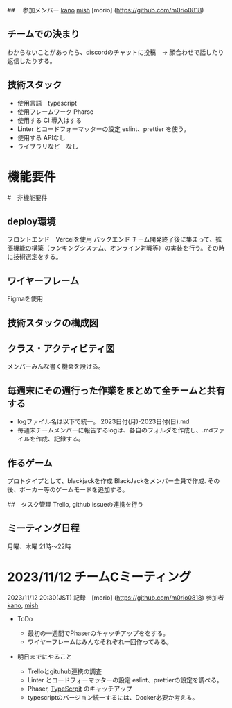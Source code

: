 ##　 参加メンバー
[kano](https://github.com/SouthernMinami)
[mish](https://github.com/daxchx)
[morio] (https://github.com/m0rio0818)

## チームでの決まり
わからないことがあったら、discordのチャットに投稿　→ 顔合わせで話したり返信したりする。


## 技術スタック
* 使用言語　typescript
* 使用フレームワーク Pharse
* 使用する CI 導入はする
* Linter とコードフォーマッターの設定 eslint、prettier を使う。
* 使用する APIなし
* ライブラリなど　なし

# 機能要件

#　非機能要件

## deploy環境
フロントエンド　Vercelを使用
バックエンド チーム開発終了後に集まって、拡張機能の構築（ランキングシステム、オンライン対戦等）の実装を行う。その時に技術選定をする。

## ワイヤーフレーム
Figmaを使用

## 技術スタックの構成図

## クラス・アクティビティ図
メンバーみんな書く機会を設ける。

## 毎週末にその週行った作業をまとめて全チームと共有する
* logファイル名は以下で統一。
    2023日付(月)-2023日付(日).md
* 毎週末チームメンバーに報告するlogは、各自のフォルダを作成し、.mdファイルを作成、記録する。

## 作るゲーム
プロトタイプとして、blackjackを作成
BlackJackをメンバー全員で作成.
その後、ポーカー等のゲームモードを追加する。

##　タスク管理
Trello, github issueの連携を行う

## ミーティング日程
月曜、木曜 21時〜22時

# 2023/11/12 チームCミーティング
2023/11/12 20:30(JST)
記録　[morio] (https://github.com/m0rio0818)
参加者　[kano](https://github.com/SouthernMinami), [mish](https://github.com/daxchx)

* ToDo
    * 最初の一週間でPhaserのキャッチアップををする。
    * ワイヤーフレームはみんなそれぞれ一回作ってみる。

* 明日までにやること
    * Trelloとgituhub連携の調査
    * Linter とコードフォーマッターの設定 eslint、prettierの設定を調べる。
    * Phaser, [TypeScrpit](https://qiita.com/uhyo/items/e2fdef2d3236b9bfe74a) のキャッチアップ
    * typescriptのバージョン統一するには、Docker必要か考える。
